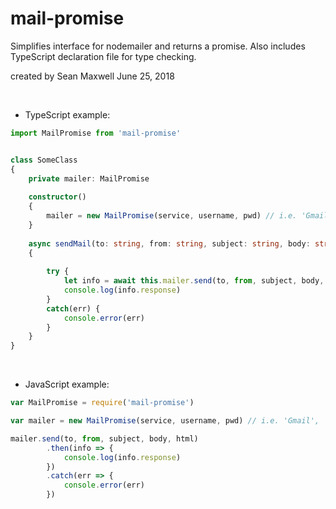 # mail-promise
Simplifies interface for nodemailer and returns a promise. Also includes TypeScript declaration file for type checking.

created by Sean Maxwell June 25, 2018 


<br>



- TypeScript example:

```typescript
import MailPromise from 'mail-promise'


class SomeClass
{
    private mailer: MailPromise                
                    
    constructor()
    {
        mailer = new MailPromise(service, username, pwd) // i.e. 'Gmail', 'example@gmail.com', 'Password@1'
    }
    
    async sendMail(to: string, from: string, subject: string, body: string, html?: string): Promise<void> 
    {
    
        try {
            let info = await this.mailer.send(to, from, subject, body, html) // html param is optional
            console.log(info.response)
        }
        catch(err) {
            console.error(err)
        }
    }
}
```            

<br>
            
  
- JavaScript example:

```JavaScript
var MailPromise = require('mail-promise')

var mailer = new MailPromise(service, username, pwd) // i.e. 'Gmail', 'example@gmail.com', 'Password@1'

mailer.send(to, from, subject, body, html)
        .then(info => {
            console.log(info.response)
        })
        .catch(err => {
            console.error(err)
        })
```

<br>          
